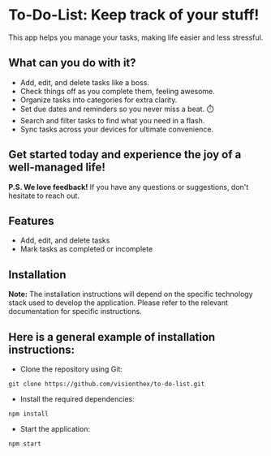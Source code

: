 # To-Do-List: Keep track of your stuff!
This app helps you manage your tasks, making life easier and less stressful.

## What can you do with it?

- Add, edit, and delete tasks like a boss.
- Check things off as you complete them, feeling awesome.
- Organize tasks into categories for extra clarity.
- Set due dates and reminders so you never miss a beat. ⏱️
- Search and filter tasks to find what you need in a flash.
- Sync tasks across your devices for ultimate convenience.

## Get started today and experience the joy of a well-managed life!

__P.S. We love feedback!__ If you have any questions or suggestions, don't hesitate to reach out.

## Features
- Add, edit, and delete tasks
- Mark tasks as completed or incomplete

## Installation
__Note:__ The installation instructions will depend on the specific technology stack used to develop the application. Please refer to the relevant documentation for specific instructions.

## Here is a general example of installation instructions:

- Clone the repository using Git:

`git clone https://github.com/visionthex/to-do-list.git`
- Install the required dependencies:

`npm install`
- Start the application:

`npm start`